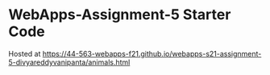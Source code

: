 # WebApps-Assignment-5 Starter Code

Hosted at https://44-563-webapps-f21.github.io/webapps-s21-assignment-5-divyareddyvanipanta/animals.html

